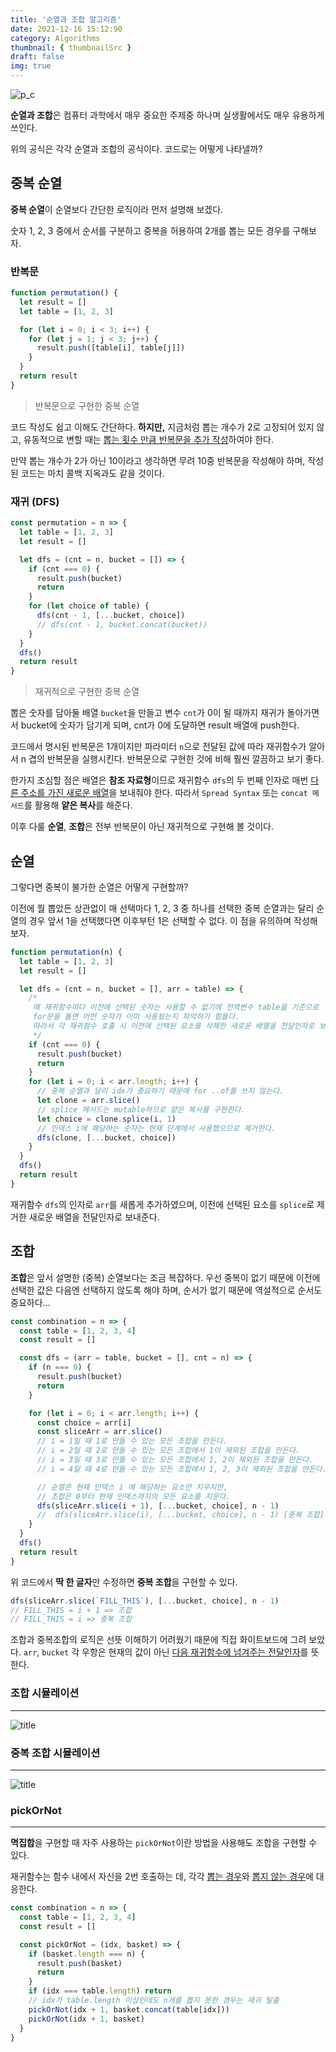 ```yaml
---
title: '순열과 조합 알고리즘'
date: 2021-12-16 15:12:90
category: Algorithms
thumbnail: { thumbnailSrc }
draft: false
img: true
---
```


![p_c](./img/pac.jpeg)

**순열과 조합**은 컴퓨터 과학에서 매우 중요한 주제중 하나며 실생활에서도 매우 유용하게 쓰인다.

위의 공식은 각각 순열과 조합의 공식이다. 코드로는 어떻게 나타낼까?

## 중복 순열

**중복 순열**이 순열보다 간단한 로직이라 먼저 설명해 보겠다.

숫자 1, 2, 3 중에서 순서를 구분하고 중복을 허용하여 2개를 뽑는 모든 경우를 구해보자.

### 반복문

```js
function permutation() {
  let result = []
  let table = [1, 2, 3]

  for (let i = 0; i < 3; i++) {
    for (let j = 1; j < 3; j++) {
      result.push([table[i], table[j]])
    }
  }
  return result
}
```

> 반복문으로 구현한 중복 순열

코드 작성도 쉽고 이해도 간단하다. **하지만,** 지금처럼 뽑는 개수가 2로 고정되어 있지 않고, 유동적으로 변할 때는 <u>뽑는 횟수 만큼 반복문을 추가 작성</u>하여야 한다.

만약 뽑는 개수가 2가 아닌 10이라고 생각하면 무려 10중 반복문을 작성해야 하며, 작성된 코드는 마치 콜백 지옥과도 같을 것이다.

### 재귀 (DFS)

```js
const permutation = n => {
  let table = [1, 2, 3]
  let result = []

  let dfs = (cnt = n, bucket = []) => {
    if (cnt === 0) {
      result.push(bucket)
      return
    }
    for (let choice of table) {
      dfs(cnt - 1, [...bucket, choice])
      // dfs(cnt - 1, bucket.concat(bucket))
    }
  }
  dfs()
  return result
}
```

> 재귀적으로 구현한 중복 순열

뽑은 숫자를 담아둘 배열 `bucket`을 만들고 변수 `cnt`가 0이 될 때까지 재귀가 돌아가면서 bucket에 숫자가 담기게 되며, cnt가 0에 도달하면 result 배열에 push한다.

코드에서 명시된 반복문은 1개이지만 파라미터 `n`으로 전달된 값에 따라 재귀함수가 알아서 n 겹의 반복문을 실행시킨다. 반복문으로 구현한 것에 비해 훨씬 깔끔하고 보기 좋다.

한가지 조심할 점은 배열은 **참조 자료형**이므로 재귀함수 `dfs`의 두 번째 인자로 매번 <u>다른 주소를 가진 새로운 배열</u>을 보내줘야 한다. 따라서 `Spread Syntax` 또는 `concat 메서드`를 활용해 **얕은 복사**를 해준다.

이후 다룰 **순열**, **조합**은 전부 반복문이 아닌 재귀적으로 구현해 볼 것이다.

## 순열

그렇다면 중복이 불가한 순열은 어떻게 구현할까?

이전에 뭘 뽑았든 상관없이 매 선택마다 1, 2, 3 중 하나를 선택한 중복 순열과는 달리 순열의 경우 앞서 1을 선택했다면 이후부턴 1은 선택할 수 없다. 이 점을 유의하며 작성해보자.

```js
function permutation(n) {
  let table = [1, 2, 3]
  let result = []

  let dfs = (cnt = n, bucket = [], arr = table) => {
    /* 
     매 재귀함수마다 이전에 선택된 숫자는 사용할 수 없기에 전역변수 table을 기준으로 
     for문을 돌면 어떤 숫자가 이미 사용됬는지 파악하기 힘들다. 
     따라서 각 재귀함수 호출 시 이전에 선택된 요소를 삭제한 새로운 배열을 전달인자로 보낸다.
     */
    if (cnt === 0) {
      result.push(bucket)
      return
    }
    for (let i = 0; i < arr.length; i++) {
      // 중복 순열과 달리 idx가 중요하기 때문에 for ..of를 쓰지 않는다.
      let clone = arr.slice()
      // splice 메서드는 mutable하므로 얕은 복사를 구현한다.
      let choice = clone.splice(i, 1)
      // 인덱스 i에 해당하는 숫자는 현재 단계에서 사용했으므로 제거한다.
      dfs(clone, [...bucket, choice])
    }
  }
  dfs()
  return result
}
```

재귀함수 `dfs`의 인자로 `arr`를 새롭게 추가하였으며, 이전에 선택된 요소를 `splice`로 제거한 새로운 배열을 전달인자로 보내준다.

## 조합

**조합**은 앞서 설명한 (중복) 순열보다는 조금 복잡하다. 우선 중복이 없기 때문에 이전에 선택한 값은 다음엔 선택하지 않도록 해야 하며, 순서가 없기 때문에 역설적으로 순서도 중요하다...

```js
const combination = n => {
  const table = [1, 2, 3, 4]
  const result = []

  const dfs = (arr = table, bucket = [], cnt = n) => {
    if (n === 0) {
      result.push(bucket)
      return
    }

    for (let i = 0; i < arr.length; i++) {
      const choice = arr[i]
      const sliceArr = arr.slice()
      // i = 1일 때 1로 만들 수 있는 모든 조합을 만든다.
      // i = 2일 때 2로 만들 수 있는 모든 조합에서 1이 제외된 조합을 만든다.
      // i = 3일 때 3로 만들 수 있는 모든 조합에서 1, 2이 제외된 조합을 만든다.
      // i = 4일 때 4로 만들 수 있는 모든 조합에서 1, 2, 3이 제외된 조합을 만든다.

      // 순열은 현재 인덱스 i 에 해당하는 요소만 지우지만,
      // 조합은 0부터 현재 인덱스까지의 모든 요소를 지운다.
      dfs(sliceArr.slice(i + 1), [...bucket, choice], n - 1)
      //  dfs(sliceArr.slice(i), [...bucket, choice], n - 1) [중복 조합]
    }
  }
  dfs()
  return result
}
```

위 코드에서 **딱 한 글자**만 수정하면 **중복 조합**을 구현할 수 있다.

```js
dfs(sliceArr.slice(`FILL_THIS`), [...bucket, choice], n - 1)
// FILL_THIS = i + 1 => 조합
// FILL_THIS = i => 중복 조합
```

조합과 중복조합의 로직은 선뜻 이해하기 어려웠기 때문에 직접 화이트보드에 그려 보았다.
`arr`, `bucket` 각 우항은 현재의 값이 아닌 <u>다음 재귀함수에 넘겨주는 전달인자</u>를 뜻한다.

### 조합 시뮬레이션

---

![title](./img/combi.png)

### 중복 조합 시뮬레이션

---

![title](./img/combi2.png)

### pickOrNot

---

**멱집합**을 구현할 때 자주 사용하는 `pickOrNot`이란 방법을 사용해도 조합을 구현할 수 있다.

재귀함수는 함수 내에서 자신을 2번 호출하는 데, 각각 <u>뽑는 경우</u>와 <u>뽑지 않는 경우</u>에 대응한다.

```js
const combination = n => {
  const table = [1, 2, 3, 4]
  const result = []

  const pickOrNot = (idx, basket) => {
    if (basket.length === n) {
      result.push(basket)
      return
    }
    if (idx === table.length) return
    // idx가 table.length 이상인데도 n개를 뽑지 못한 경우는 재귀 탈출
    pickOrNot(idx + 1, basket.concat(table[idx]))
    pickOrNot(idx + 1, basket)
  }
}
```
